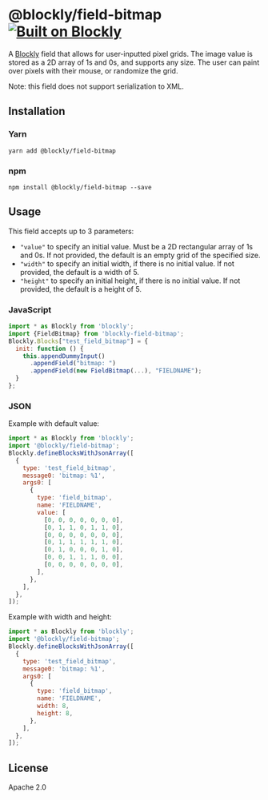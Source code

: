 # @blockly/field-bitmap [![Built on Blockly](https://tinyurl.com/built-on-blockly)](https://github.com/google/blockly)

A [Blockly](https://www.npmjs.com/package/blockly) field that allows for user-inputted pixel grids. The image value is stored as a 2D array of 1s and 0s, and supports any size. The user can paint over pixels with their mouse, or randomize the grid.

Note: this field does not support serialization to XML.

## Installation

### Yarn

```
yarn add @blockly/field-bitmap
```

### npm

```
npm install @blockly/field-bitmap --save
```

## Usage

This field accepts up to 3 parameters:

- `"value"` to specify an initial value. Must be a 2D rectangular array of 1s and 0s.
  If not provided, the default is an empty grid of the specified size.
- `"width"` to specify an initial width, if there is no initial value.
  If not provided, the default is a width of 5.
- `"height"` to specify an initial height, if there is no initial value.
  If not provided, the default is a height of 5.

### JavaScript

```js
import * as Blockly from 'blockly';
import {FieldBitmap} from 'blockly-field-bitmap';
Blockly.Blocks["test_field_bitmap"] = {
  init: function () {
    this.appendDummyInput()
      .appendField("bitmap: ")
      .appendField(new FieldBitmap(...), "FIELDNAME");
  }
};
```

### JSON

Example with default value:

```js
import * as Blockly from 'blockly';
import '@blockly/field-bitmap';
Blockly.defineBlocksWithJsonArray([
  {
    type: 'test_field_bitmap',
    message0: 'bitmap: %1',
    args0: [
      {
        type: 'field_bitmap',
        name: 'FIELDNAME',
        value: [
          [0, 0, 0, 0, 0, 0, 0],
          [0, 1, 1, 0, 1, 1, 0],
          [0, 0, 0, 0, 0, 0, 0],
          [0, 1, 1, 1, 1, 1, 0],
          [0, 1, 0, 0, 0, 1, 0],
          [0, 0, 1, 1, 1, 0, 0],
          [0, 0, 0, 0, 0, 0, 0],
        ],
      },
    ],
  },
]);
```

Example with width and height:

```js
import * as Blockly from 'blockly';
import '@blockly/field-bitmap';
Blockly.defineBlocksWithJsonArray([
  {
    type: 'test_field_bitmap',
    message0: 'bitmap: %1',
    args0: [
      {
        type: 'field_bitmap',
        name: 'FIELDNAME',
        width: 8,
        height: 8,
      },
    ],
  },
]);
```

## License

Apache 2.0
